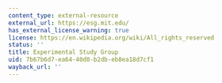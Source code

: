 ```yaml
---
content_type: external-resource
external_url: https://esg.mit.edu/
has_external_license_warning: true
license: https://en.wikipedia.org/wiki/All_rights_reserved
status: ''
title: Experimental Study Group
uid: 7b67b6d7-ea64-40d0-b2db-eb8ea18d7cf1
wayback_url: ''
---
```

